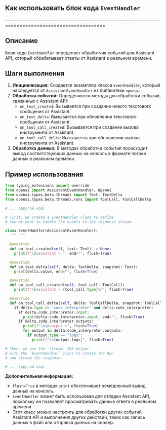 ## Как использовать блок кода  `EventHandler`

=========================================================================================

Описание
-------------------------
Блок кода `EventHandler`  определяет обработчик событий для  Assistant API,  который обрабатывает  ответы от  Assistant  в реальном времени.  
 
Шаги выполнения
-------------------------
1. **Инициализация:**  Создается  экземпляр  класса  `EventHandler`,  который наследуется от `AssistantEventHandler`  из  библиотеки  `openai`. 
2. **Обработка событий:**   Определяются  методы  для  обработки  событий,  связанных с  Assistant  API:
   - `on_text_created`:  Вызывается при создании  нового  текстового  сообщения  от  Assistant.
   - `on_text_delta`:  Вызывается при обновлении  текстового  сообщения  от  Assistant.
   - `on_tool_call_created`:  Вызывается при  создании  вызова  инструмента  от  Assistant.
   - `on_tool_call_delta`:  Вызывается при  обновлении  вызова  инструмента  от  Assistant.
3. **Обработка данных:**   В  методах  обработки  событий  происходит  вывод  соответствующих  данных  на  консоль  в  формате  потока  данных  в  реальном  времени.

Пример использования
-------------------------

```python
from typing_extensions import override
from openai import AssistantEventHandler, OpenAI
from openai.types.beta.threads import Text, TextDelta
from openai.types.beta.threads.runs import ToolCall, ToolCallDelta

# ... (другой код)

# First, we create a EventHandler class to define
# how we want to handle the events in the response stream.

class EventHandler(AssistantEventHandler):
  """ """

  @override
  def on_text_created(self, text: Text) -> None:
    print(f"\nassistant > ", end="", flush=True)

  @override
  def on_text_delta(self, delta: TextDelta, snapshot: Text):
    print(delta.value, end="", flush=True)

  @override
  def on_tool_call_created(self, tool_call: ToolCall):
    print(f"\nassistant > {tool_call.type}\n", flush=True)

  @override
  def on_tool_call_delta(self, delta: ToolCallDelta, snapshot: ToolCall):
    if delta.type == "code_interpreter" and delta.code_interpreter:
      if delta.code_interpreter.input:
        print(delta.code_interpreter.input, end="", flush=True)
      if delta.code_interpreter.outputs:
        print(f"\n\noutput >", flush=True)
        for output in delta.code_interpreter.outputs:
          if output.type == "logs":
            print(f"\n{output.logs}", flush=True)

# Then, we use the `stream` SDK helper
# with the `EventHandler` class to create the Run
# and stream the response.

# ... (другой код)

```

**Дополнительная информация:**

-  `flush=True`  в  методах  `print`  обеспечивает  немедленный  вывод  данных  на  консоль. 
-   `EventHandler`  может  быть  использован  для  отладки  Assistant  API,  поскольку  он  позволяет  просматривать  данные  ответа  в  реальном  времени. 
-  Этот  класс  можно  настроить  для  обработки  других  событий  Assistant  API  и  выполнения  других  действий,  таких  как  запись  данных  в  файл  или  отправка  данных  на  сервер.